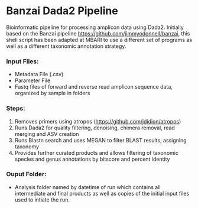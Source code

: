 # Banzai Dada2 Pipeline

Bioinformatic pipeline for processing amplicon data using Dada2. Initially based on the Banzai pipeline https://github.com/jimmyodonnell/banzai, this shell script has been adapted at MBARI to use a different set of programs as well as a different taxonomic annotation strategy.

### Input Files:
- Metadata File (.csv)
- Parameter File
- Fastq files of forward and reverse read amplicon sequence data, organized by sample in folders

### Steps:
1. Removes primers using atropos (https://github.com/jdidion/atropos)
2. Runs Dada2 for quality filtering, denoising, chimera removal, read merging and ASV creation
3. Runs Blastn search and uses MEGAN to filter BLAST results, assigning taxonomy
4. Provides further curated products and allows filtering of taxonomic species and genus annotations by bitscore and percent identity

### Ouput Folder:
- Analysis folder named by datetime of run which contains all intermediate and final products as well as copies of the initial input files used to intiate the run.
